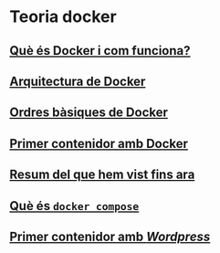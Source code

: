 # Teoria docker

## [Què és Docker i com funciona?](./files/teo-docker-01-intro.md)

## [Arquitectura de Docker](./files/teo-docker-02-arquitectura.md)

## [Ordres bàsiques de Docker](./files/teo-docker-03-ordres-basiques.md)

## [Primer contenidor amb Docker](./files/teo-docker-04-primer-contenidor-amb-docker.md)

## [Resum del que hem vist fins ara](./files/teo-docker-05-resum-del-vist-fins-ara.md)

## [Què és **```docker compose```**](./files/teo-docker-06-docker-compose.md)


## [Primer contenidor amb *Wordpress*](./files/teo-docker-05-contenidor-amb-wordpress.md)

